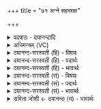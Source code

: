 +++
title = "७१ अग्ने सहस्राक्ष"

+++
<details><summary>पदपाठः - दयानन्दादि</summary>

अग्ने॑। स॒ह॒स्रा॒क्षेति॑ सहस्रऽअक्ष। श॒त॒मू॒र्द्ध॒न्निति॑ शतऽमूर्धन्। श॒तम्। ते॒। प्रा॒णाः। स॒हस्र॑म्। व्या॒ना इति॑ विऽआ॒नाः। त्वम्। सा॒ह॒स्रस्य॑। रा॒यः। ई॒शि॒षे॒। तस्मै॑। ते॒। वि॒धे॒म॒। वाजा॑य। स्वाहा॑। ७१।
</details>

<details><summary>अधिमन्त्रम् (VC)</summary>

- अग्निर्देवता
- कुत्स ऋषिः
- भुरिगार्षी पङ्क्तिः
- पञ्चमः
</details>

<details><summary>दयानन्द-सरस्वती (हि) - विषयः</summary>

फिर योगी के कर्मों के फलों का उपदेश अगले मन्त्र में किया है ॥
</details>

<details><summary>दयानन्द-सरस्वती (हि) - पदार्थः</summary>

पदार्थान्वयभाषाः -  हे (सहस्राक्ष) हजारों व्यवहारों में अपना विशेष ज्ञान वा (शतमूर्द्धन्) सैकड़ों प्राणियों में मस्तकवाले (अग्ने) अग्नि के समान प्रकाशमान योगिराज ! जिस (ते) आप के (शतम्) सैकड़ों (प्राणाः) जीवन के साधन (सहस्रम्) (व्यानाः) सब क्रियाओं के निमित्त शरीरस्थ वायु जो (त्वम्) आप (साहस्रस्य) हजारों जीव और पदार्थों का आधार जो जगत् उसके (रायः) धन के (ईशिषे) स्वामी हैं, (तस्मै) उस (वाजाय) विशेष ज्ञानवाले (ते) आप के लिये हम लोग (स्वाहा) सत्यवाणी से (विधेम) सत्कारपूर्वक व्यवहार करें ॥७१ ॥
</details>

<details><summary>दयानन्द-सरस्वती (हि) - भावार्थः</summary>

भावार्थभाषाः -  जो योगी पुरुष तप, स्वाध्याय और ईश्वरप्रणिधान आदि योग के साधनों से योग (धारणा, ध्यान, समाधिरूप संयम) के बल को प्राप्त हो, अनेक प्राणियों के शरीरों में प्रवेश करके, अनेक शिर, नेत्र आदि अङ्गों से देखने आदि कार्यों को कर सकता है, अनेक पदार्थों वा धनों का स्वामी भी हो सकता है, उसका हम लोगों को अवश्य सेवन करना चाहिये ॥७१ ॥
</details>

<details><summary>दयानन्द-सरस्वती (सं) - विषयः</summary>

पुनर्योगिकर्मफलमुपदिश्यते ॥
</details>

<details><summary>दयानन्द-सरस्वती (सं) - पदार्थः</summary>

पदार्थान्वयभाषाः -  हे सहस्राक्ष शतमूर्द्धन्नग्ने योगिराज ! यस्य ते शतं प्राणाः सहस्रं व्यानाः सन्ति, यस्त्वं साहस्रस्य राय ईशिषे, तस्मै वाजाय ते वयं स्वाहा विधेम ॥७१ ॥
</details>

<details><summary>दयानन्द-सरस्वती (सं) - भावार्थः</summary>

भावार्थभाषाः -  यो योगी तप-आदिसाधनैर्योगबलं प्राप्यासंख्यप्राणिशरीराणि प्रविश्यानेकनेत्रादिभिरङ्गैर्दर्शनादिकार्याणि कर्त्तुं शक्नोति, अनेकेषां पदार्थानां धनानां च स्वामी भवति, सोऽस्माभिरवश्यं परिचरणीयः ॥७१ ॥
</details>

<details><summary>सविता जोशी ← दयानन्दः (म) - भावार्थः</summary>

भावार्थभाषाः -  जो योगी पुरुष तप, स्वाध्याय व ईश्वर प्रणिधान (धारणा, ध्यान, समाधिरूप, संयम) इत्यादी योगाच्या साधनांनी बल प्राप्त करून घेतो व अनेक प्राण्यांच्या शरीरात प्रवेश करून अनेक मस्तके, नेत्र इत्यादी अवयवांनी पाहण्याची क्रिया करू शकतो. अनेक पदार्थांचा किंवा धनाचा स्वामीही होऊ शकतो त्याचे आपण अवश्य अनुसरण केले पाहिजे.
</details>